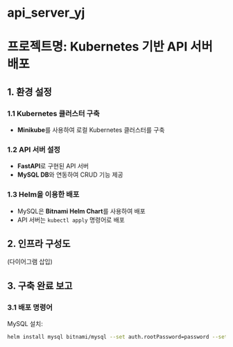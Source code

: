 # api_server_yj

# 프로젝트명: Kubernetes 기반 API 서버 배포

## 1. 환경 설정

### 1.1 Kubernetes 클러스터 구축
- **Minikube**를 사용하여 로컬 Kubernetes 클러스터를 구축

### 1.2 API 서버 설정
- **FastAPI**로 구현된 API 서버
- **MySQL DB**와 연동하여 CRUD 기능 제공

### 1.3 Helm을 이용한 배포
- MySQL은 **Bitnami Helm Chart**를 사용하여 배포
- API 서버는 `kubectl apply` 명령어로 배포

## 2. 인프라 구성도
(다이어그램 삽입)

## 3. 구축 완료 보고

### 3.1 배포 명령어
MySQL 설치:
```bash
helm install mysql bitnami/mysql --set auth.rootPassword=password --set primary.persistence.size=1Gi
